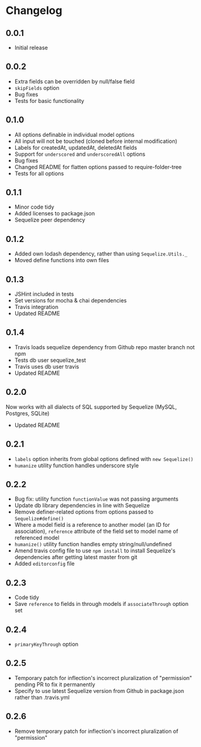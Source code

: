 # Changelog

## 0.0.1

* Initial release

## 0.0.2

* Extra fields can be overridden by null/false field
* `skipFields` option
* Bug fixes
* Tests for basic functionality

## 0.1.0

* All options definable in individual model options
* All input will not be touched (cloned before internal modification)
* Labels for createdAt, updatedAt, deletedAt fields
* Support for `underscored` and `underscoredAll` options
* Bug fixes
* Changed README for flatten options passed to require-folder-tree
* Tests for all options

## 0.1.1

* Minor code tidy
* Added licenses to package.json
* Sequelize peer dependency

## 0.1.2

* Added own lodash dependency, rather than using `Sequelize.Utils._`
* Moved define functions into own files

## 0.1.3

* JSHint included in tests
* Set versions for mocha & chai dependencies
* Travis integration
* Updated README

## 0.1.4

* Travis loads sequelize dependency from Github repo master branch not npm
* Tests db user sequelize_test
* Travis uses db user travis
* Updated README

## 0.2.0

Now works with all dialects of SQL supported by Sequelize (MySQL, Postgres, SQLite)

* Updated README

## 0.2.1

* `labels` option inherits from global options defined with `new Sequelize()`
* `humanize` utility function handles underscore style

## 0.2.2

* Bug fix: utility function `functionValue` was not passing arguments
* Update db library dependencies in line with Sequelize
* Remove definer-related options from options passed to `Sequelize#define()`
* Where a model field is a reference to another model (an ID for association), `reference` attribute of the field set to model name of referenced model
* `humanize()` utility function handles empty string/null/undefined
* Amend travis config file to use `npm install` to install Sequelize's dependencies after getting latest master from git
* Added `editorconfig` file

## 0.2.3

* Code tidy
* Save `reference` to fields in through models if `associateThrough` option set

## 0.2.4

* `primaryKeyThrough` option

## 0.2.5

* Temporary patch for inflection's incorrect pluralization of "permission" pending PR to fix it permanently
* Specify to use latest Sequelize version from Github in package.json rather than .travis.yml

## 0.2.6

* Remove temporary patch for inflection's incorrect pluralization of "permission"
